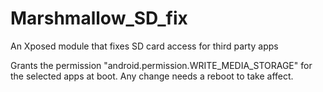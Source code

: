 # Marshmallow_SD_fix
An Xposed module that fixes SD card access for third party apps


Grants the permission "android.permission.WRITE_MEDIA_STORAGE" for the selected apps at boot.
Any change needs a reboot to take affect.

